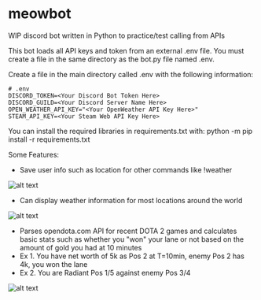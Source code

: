 # meowbot
WIP discord bot written in Python to practice/test calling from APIs


This bot loads all API keys and token from an external .env file.
You must create a file in the same directory as the bot.py file named .env.

Create a file in the main directory called .env with the following information:
    
    # .env
    DISCORD_TOKEN=<Your Discord Bot Token Here>
    DISCORD_GUILD=<Your Discord Server Name Here>
    OPEN_WEATHER_API_KEY="<Your OpenWeather API Key Here>"
    STEAM_API_KEY=<Your Steam Web API Key Here>
  
You can install the required libraries in requirements.txt with: python -m pip install -r requirements.txt

Some Features:
- Save user info such as location for other commands like !weather

![alt text](https://i.imgur.com/KsnNCyU.png)

- Can display weather information for most locations around the world

![alt text](https://i.imgur.com/HFjffhN.png)

- Parses opendota.com API for recent DOTA 2 games and calculates basic stats such as whether you "won" your lane or not based on the amount of gold you had at 10 minutes
- Ex 1. You have net worth of 5k as Pos 2 at T=10min, enemy Pos 2 has 4k, you won the lane
- Ex 2. You are Radiant Pos 1/5 against enemy Pos 3/4

![alt text](https://i.imgur.com/s5EGm8n.png)
